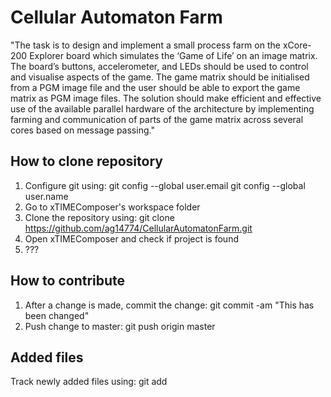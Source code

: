 # Cellular Automaton Farm

"The task is to design and implement a small process
farm on the xCore-200 Explorer board which simulates the ‘Game of
Life’ on an image matrix. The board’s buttons, accelerometer, and
LEDs should be used to control and visualise aspects of the game.
The game matrix should be initialised from a PGM image file and the
user should be able to export the game matrix as PGM image files.
The solution should make efficient and effective use of the
available parallel hardware of the architecture by implementing
farming and communication of parts of the game matrix across
several cores based on message passing."

## How to clone repository

1. Configure git using: git config --global user.email <email here>
                        git config --global user.name  <Name here in quotes>
2. Go to xTIMEComposer's workspace folder
3. Clone the repository using: git clone https://github.com/ag14774/CellularAutomatonFarm.git
4. Open xTIMEComposer and check if project is found
5. ???

## How to contribute

1. After a change is made, commit the change: git commit -am "This has been changed"
2. Push change to master: git push origin master

## Added files

Track newly added files using: git add <filename>
